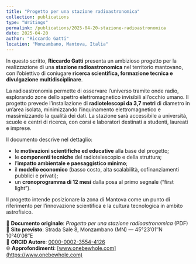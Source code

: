```yaml
---
title: "Progetto per una stazione radioastronomica"
collection: publications
type: "Writings"
permalink: /publications/2025-04-20-stazione-radioastronomica
date: 2025-04-20
author: "Riccardo Gatti"
location: "Monzambano, Mantova, Italia"
---
```

In questo scritto, **Riccardo Gatti** presenta un ambizioso progetto per la realizzazione di una **stazione radioastronomica** nel territorio mantovano, con l’obiettivo di coniugare **ricerca scientifica, formazione tecnica e divulgazione multidisciplinare**.

La radioastronomia permette di osservare l’universo tramite onde radio, esplorando zone dello spettro elettromagnetico invisibili all’occhio umano. Il progetto prevede l’installazione di **radiotelescopi da 3,7 metri** di diametro in un’area isolata, minimizzando l’inquinamento elettromagnetico e massimizzando la qualità dei dati. La stazione sarà accessibile a università, scuole e centri di ricerca, con corsi e laboratori destinati a studenti, laureati e imprese.

Il documento descrive nel dettaglio:
- le **motivazioni scientifiche ed educative** alla base del progetto;
- le **componenti tecniche** del radiotelescopio e della struttura;
- l’**impatto ambientale e paesaggistico minimo**;
- il **modello economico** (basso costo, alta scalabilità, cofinanziamenti pubblici e privati);
- un **cronoprogramma di 12 mesi** dalla posa al primo segnale (“first light”).

Il progetto intende posizionare la zona di Mantova come un punto di riferimento per l’innovazione scientifica e la cultura tecnologica in ambito astrofisico.

📄 **Documento originale**: *Progetto per una stazione radioastronomica* (PDF)  
📍 **Sito previsto**: Strada Sale 8, Monzambano (MN) — 45°23′01″N 10°40′06″E  
🔗 **ORCID Autore**: [0000-0002-3554-4126](https://orcid.org/0000-0002-3554-4126)  
🌐 **Approfondimenti**: [www.onebewhole.com](https://www.onebewhole.com)
